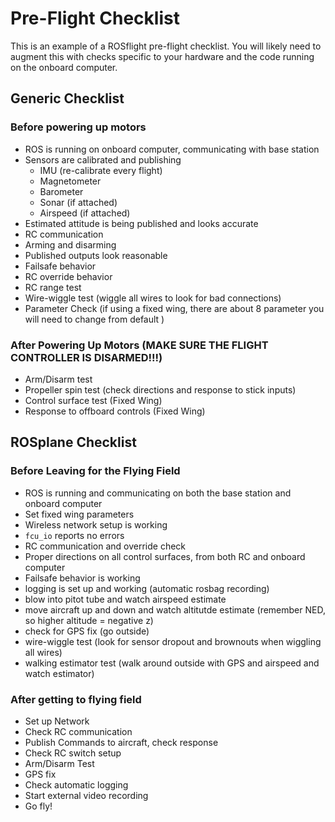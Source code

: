 # Pre-Flight Checklist

This is an example of a ROSflight pre-flight checklist.  You will likely need to augment this with checks specific to your hardware and the code running on the onboard computer.

## Generic Checklist

### Before powering up motors
- ROS is running on onboard computer, communicating with base station
- Sensors are calibrated and publishing
    + IMU (re-calibrate every flight)
    + Magnetometer
    + Barometer
    + Sonar (if attached)
    + Airspeed (if attached)
- Estimated attitude is being published and looks accurate
- RC communication
- Arming and disarming
- Published outputs look reasonable
- Failsafe behavior
- RC override behavior
- RC range test
- Wire-wiggle test (wiggle all wires to look for bad connections)
- Parameter Check (if using a fixed wing, there are about 8 parameter you will need to change from default  )

### After Powering Up Motors (MAKE SURE THE FLIGHT CONTROLLER IS DISARMED!!!)
- Arm/Disarm test
- Propeller spin test (check directions and response to stick inputs)
- Control surface test (Fixed Wing)
- Response to offboard controls (Fixed Wing)


## ROSplane Checklist

### Before Leaving for the Flying Field
- ROS is running and communicating on both the base station and onboard computer
- Set fixed wing parameters
- Wireless network setup is working
- `fcu_io` reports no errors
- RC communication and override check
- Proper directions on all control surfaces, from both RC and onboard computer
- Failsafe behavior is working
- logging is set up and working (automatic rosbag recording)
- blow into pitot tube and watch airspeed estimate
- move aircraft up and down and watch altitutde estimate (remember NED, so higher altitude = negative z)
- check for GPS fix (go outside)
- wire-wiggle test (look for sensor dropout and brownouts when wiggling all wires)
- walking estimator test (walk around outside with GPS and airspeed and watch estimator)

### After getting to flying field
- Set up Network
- Check RC communication
- Publish Commands to aircraft, check response
- Check RC switch setup
- Arm/Disarm Test
- GPS fix
- Check automatic logging
- Start external video recording
- Go fly!


